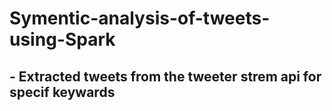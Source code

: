# Symentic-analysis-of-tweets-using-Spark

## - Extracted tweets from the tweeter strem api for specif keywards
